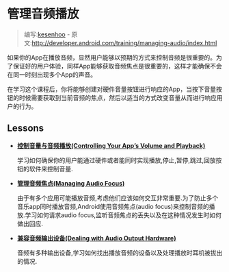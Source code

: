 # 管理音频播放

> 编写:[kesenhoo](https://github.com/kesenhoo) - 原文:<http://developer.android.com/training/managing-audio/index.html>

如果你的App在播放音频，显然用户能够以预期的方式来控制音频是很重要的。为了保证好的用户体验，同样App能够获取音频焦点是很重要的，这样才能确保不会在同一时刻出现多个App的声音。

在学习这个课程后，你将能够创建对硬件音量按钮进行响应的App，当按下音量按钮的时候需要获取到当前音频的焦点，然后以适当的方式改变音量从而进行响应用户的行为。

## Lessons

* [**控制音量与音频播放(Controlling Your App’s Volume and Playback)**](volume-playback.html)

  学习如何确保你的用户能通过硬件或者能同时实现播放,停止,暂停,跳过,回放按钮的软件来控制音量.


* [**管理音频焦点(Managing Audio Focus)**](audio-focus.html)

  由于有多个应用可能播放音频,考虑他们应该如何交互非常重要.为了防止多个音乐app同时播放音频,Android使用音频焦点(audio focus)来控制音频的播放.学习如何请求audio focus,监听音频焦点的丢失以及在这种情况发生时如何做出回应.


* [**兼容音频输出设备(Dealing with Audio Output Hardware)**](audio-output.html)

  音频有多种输出设备,学习如何找出播放音频的设备以及处理播放时耳机被拔出的情况.
